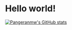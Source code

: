 # Hello world!

[![Pangeranmw's GitHub stats](https://github-readme-stats.vercel.app/api?username=pangeranmw)](https://github.com/pangeranmw/github-readme-stats)
